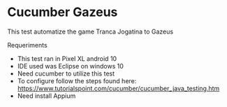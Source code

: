 # Cucumber Gazeus
This test automatize the game Tranca Jogatina to Gazeus

Requeriments
* This test ran in Pixel XL android 10
* IDE used was Eclipse on windows 10
* Need cucumber to utilize this test
* To configure follow the steps found here: https://www.tutorialspoint.com/cucumber/cucumber_java_testing.htm
* Need install Appium
